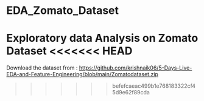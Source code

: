 # EDA_Zomato_Dataset
Exploratory data Analysis on Zomato Dataset
<<<<<<< HEAD
=======

Download the dataset from : https://github.com/krishnaik06/5-Days-Live-EDA-and-Feature-Engineering/blob/main/Zomatodataset.zip
>>>>>>> befefcaeac499b1e768183322cf45d9e62f89cda
